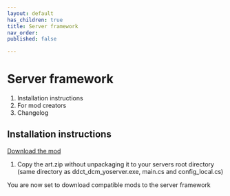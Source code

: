 ```yaml
---
layout: default
has_children: true
title: Server framework
nav_order: 
published: false

---
```

# Server framework

1. Installation instructions
2. For mod creators
3. Changelog

## Installation instructions

[Download the mod](/assets/images/art.zip)

1. Copy the art.zip without unpackaging it to your servers root directory (same directory as ddct_dcm_yoserver.exe, main.cs and config_local.cs)

You are now set to download compatible mods to the server framework